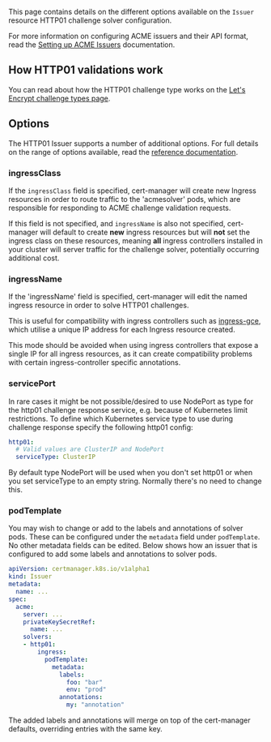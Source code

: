 This page contains details on the different options available on the `Issuer`
resource HTTP01 challenge solver configuration.

For more information on configuring ACME issuers and their API format,
read the [Setting up ACME Issuers](../README.md) documentation.

How HTTP01 validations work
---------------------------

You can read about how the HTTP01 challenge type works on the [Let's
Encrypt challenge types
page](https://letsencrypt.org/docs/challenge-types/#http-01-challenge).

Options
-------

The HTTP01 Issuer supports a number of additional options. For full details on
the range of options available, read the [reference
documentation](https://docs.cert-manager.io/en/latest/reference/api-docs/index.html#acmeissuerhttp01config-v1alpha1).

### ingressClass

If the `ingressClass` field is specified, cert-manager will create new
Ingress resources in order to route traffic to the 'acmesolver' pods,
which are responsible for responding to ACME challenge validation
requests.

If this field is not specified, and `ingressName` is also not specified,
cert-manager will default to create **new** ingress resources but will
**not** set the ingress class on these resources, meaning **all**
ingress controllers installed in your cluster will server traffic for
the challenge solver, potentially occurring additional cost.

### ingressName

If the 'ingressName' field is specified, cert-manager will edit the
named ingress resource in order to solve HTTP01 challenges.

This is useful for compatibility with ingress controllers such as
[ingress-gce](), which utilise a unique IP address for each Ingress
resource created.

This mode should be avoided when using ingress controllers that expose a
single IP for all ingress resources, as it can create compatibility
problems with certain ingress-controller specific annotations.

### servicePort

In rare cases it might be not possible/desired to use NodePort as type
for the http01 challenge response service, e.g. because of Kubernetes
limit restrictions. To define which Kubernetes service type to use
during challenge response specify the following http01 config:

```yaml
http01:
  # Valid values are ClusterIP and NodePort
  serviceType: ClusterIP
```

By default type NodePort will be used when you don't set http01 or when
you set serviceType to an empty string. Normally there's no need to
change this.

### podTemplate

You may wish to change or add to the labels and annotations of solver pods.
These can be configured under the `metadata` field under `podTemplate`.
No other metadata fields can be edited. Below shows how an issuer that is
configured to add some labels and annotations to solver pods.

```yaml
apiVersion: certmanager.k8s.io/v1alpha1
kind: Issuer
metadata:
  name: ...
spec:
  acme:
    server: ...
    privateKeySecretRef:
      name: ...
    solvers:
    - http01:
        ingress:
          podTemplate:
            metadata:
              labels:
                foo: "bar"
                env: "prod"
              annotations:
                my: "annotation"
```

The added labels and annotations will merge on top of the cert-manager
defaults, overriding entries with the same key.
